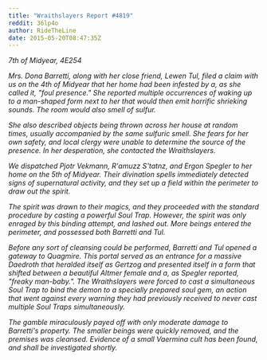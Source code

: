 ```yaml
---
title: "Wraithslayers Report #4819"
reddit: 36lp4o
author: RideTheLine
date: 2015-05-20T08:47:35Z
---
```


*7th of Midyear, 4E254*  

*Mrs. Dona Barretti, along with her close friend, Lewen Tul, filed a claim with us on the 4th of Midyear that her home had been infested by a, as she called it, "foul presence." She reported multiple occurrences of waking up to a man-shaped form next to her that would then emit horrific shrieking sounds. The room would also smell of sulfur.*  

*She also described objects being thrown across her house at random times, usually accompanied by the same sulfuric smell. She fears for her own safety, and local clergy were unable to determine the source of the presence. In her desperation, she contacted the Wraithslayers.*  

*We dispatched Pjotr Vekmann, R'amuzz S'tatnz, and Ergon Spegler to her home on the 5th of Midyear. Their divination spells immediately detected signs of supernatural activity, and they set up a field within the perimeter to draw out the spirit.*  

*The spirit was drawn to their magics, and they proceeded with the standard procedure by casting a powerful Soul Trap. However, the spirit was only enraged by this binding attempt, and lashed out. More beings entered the perimeter, and possessed both Barretti and Tul.*  

*Before any sort of cleansing could be performed, Barretti and Tul opened a gateway to Quagmire. This portal served as an entrance for a massive Daedroth that heralded itself as Gertzog and presented itself in a form that shifted between a beautiful Altmer female and a, as Spegler reported, "freaky man-baby.". The Wraithslayers were forced to cast a simultaneous Soul Trap to bind the demon to a specially prepared soul gem, an action that went against every warning they had previously received to never cast multiple Soul Traps simultaneously.*  

*The gamble miraculously payed off with only moderate damage to Barretti's property. The smaller beings were quickly removed, and the premises was cleansed. Evidence of a small Vaermina cult has been found, and shall be investigated shortly.*
